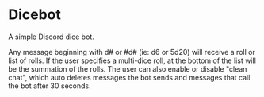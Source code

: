 # Dicebot
A simple Discord dice bot.

Any message beginning with d# or #d# (ie: d6 or 5d20) will receive a roll or list of rolls.
If the user specifies a multi-dice roll, at the bottom of the list will be the summation of the rolls.
The user can also enable or disable "clean chat", which auto deletes messages the bot sends and messages 
that call the bot after 30 seconds.
